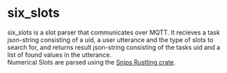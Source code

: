 # six_slots
six_slots is a slot parser that communicates over MQTT. It recieves a task json-string consisting of a uid, a user utterance and the type of slots to search for, and returns result json-string consisting of the tasks uid and a list of found values in the utterance.  
Numerical Slots are parsed using the [Snips Rustling crate](https://github.com/snipsco/rustling-ontology).
